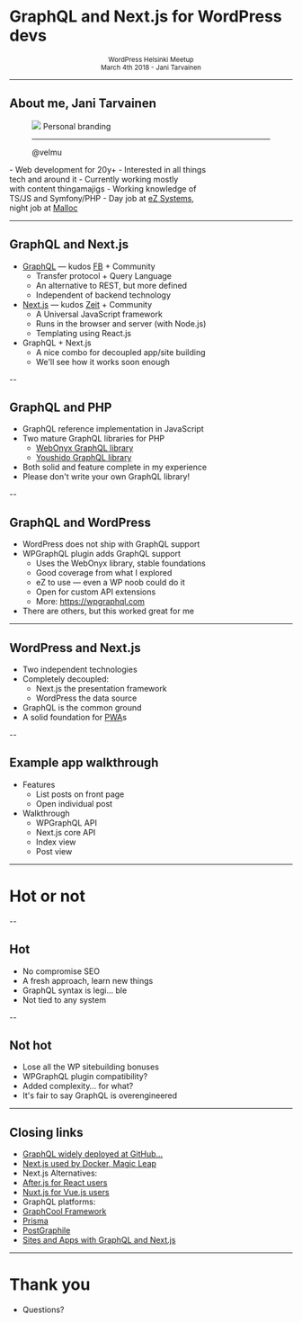 # GraphQL and Next.js for WordPress devs

<center><small>WordPress Helsinki Meetup<br />March 4th 2018 - Jani Tarvainen</small></center>

---

## About me, Jani Tarvainen

<figure class="about">
<img src="https://janit.iki.fi/shit/bigmug.png">
Personal branding<hr />
@velmu
</figure>
 - Web development for 20y+
 - Interested in all things<br/>tech and around it
 - Currently working mostly<br/>with content thingamajigs
 - Working knowledge of<br />TS/JS and Symfony/PHP
 - Day job at <a href="https://ez.no">eZ Systems</a>,<br/> night job at <a href="https://malloc.fi">Malloc</a>

---

## GraphQL and Next.js

- <a href="https://graphql.org">GraphQL</a> &mdash; kudos <a href="https://facebook.com">FB</a> + Community
  - Transfer protocol + Query Language
  - An alternative to REST, but more defined
  - Independent of backend technology
- <a href="https://github.com/zeit/next.js/">Next.js</a> &mdash; kudos <a href="http://zeit.co">Zeit</a> + Community
  - A Universal JavaScript framework
  - Runs in the browser and server (with Node.js)
  - Templating using React.js
- GraphQL + Next.js
  - A nice combo for decoupled app/site building
  - We'll see how it works soon enough

--

## GraphQL and PHP

- GraphQL reference implementation in JavaScript
- Two mature GraphQL libraries for PHP
  - <a href="https://github.com/webonyx/graphql-php">WebOnyx GraphQL library</a>
  - <a href="https://github.com/Youshido/GraphQL">Youshido GraphQL library</a>
- Both solid and feature complete in my experience
- Please don't write your own GraphQL library!

--

## GraphQL and WordPress
- WordPress does not ship with GraphQL support
- WPGraphQL plugin adds GraphQL support
  - Uses the WebOnyx library, stable foundations
  - Good coverage from what I explored
  - eZ to use &mdash; even a WP noob could do it
  - Open for custom API extensions
  - More: https://wpgraphql.com
- There are others, but this worked great for me

---

## WordPress and Next.js

- Two independent technologies
- Completely decoupled:
  - Next.js the presentation framework
  - WordPress the data source
- GraphQL is the common ground
- A solid foundation for <a href="https://malloc.fi/pwas-fulfill-promise-of-iphone-for-web-developers">PWA</a>s

--

## Example app walkthrough

- Features
  - List posts on front page
  - Open individual post
- Walkthrough
  - WPGraphQL API
  - Next.js core API
  - Index view
  - Post view

---

# Hot or not

--

## Hot

- No compromise SEO
- A fresh approach, learn new things
- GraphQL syntax is legi… ble
- Not tied to any system

--

## Not hot

- Lose all the WP sitebuilding bonuses
- WPGraphQL plugin compatibility?
- Added complexity… for what?
- It's fair to say GraphQL is overengineered

---

## Closing links

 - <a href="http://graphql.org/users/">GraphQL widely deployed at GitHub…</a>
 - <a href="https://react-etc.net/entry/who-is-using-next-js">Next.js used by Docker, Magic Leap</a>
 - Next.js Alternatives:
  - <a href="">After.js for React users</a>
  - <a href="https://react-etc.net/entry/next-js-vs-nuxt-js">Nuxt.js for Vue.js users</a>
 - GraphQL platforms:
  - <a href="
 https://github.com/graphcool/graphcool-framework">GraphCool Framework</a>
  - <a href="https://react-etc.net/entry/prisma-is-a-database-agnostic-graphql-api-layer">Prisma</a>
  -  <a href="https://react-etc.net/entry/postgraphile-creates-a-graphql-api-from-a-postgresql-schema">PostGraphile</a>
 - <a href="https://malloc.fi/building-decoupled-sites-and-apps-with-graphql-and-next-js">Sites and Apps with GraphQL and Next.js</a>

---

# Thank you

- Questions?